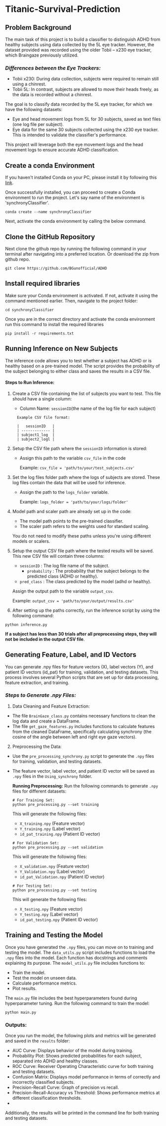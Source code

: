 # Titanic-Survival-Prediction

## **Problem Background** 

The main task of this project is to build a classifier to distinguish ADHD from healthy subjects using data collected by the 5L eye tracker. However, the dataset provided was recorded using the older Tobii – x230 eye tracker, which Braingaze previously utilized.

### *Differences between the Eye Trackers:*
 - Tobii x230: During data collection, subjects were required to remain still using a chinrest.
 - Tobii 5L: In contrast, subjects are allowed to move their heads freely, as the data is recorded without a chinrest.

The goal is to classify data recorded by the 5L eye tracker, for which we have the following datasets:
 - Eye and head movement logs from 5L for 30 subjects, saved as text files (one log file per subject).
 - Eye data for the same 30 subjects collected using the x230 eye tracker. This is intended to validate the classifier's performance.

This project will leverage both the eye movement logs and the head movement logs to ensure accurate ADHD classification.

## **Create a conda Environment** 
If you haven't installed Conda on your PC, please install it by following this [link](https://docs.conda.io/projects/conda/en/latest/user-guide/install/windows.html).

Once successfully installed, you can proceed to create a Conda environment to run the project.
Let's say name of the environment is 'synchronyClassifier'. 

``` 
conda create --name synchronyClassifier
```

Next, activate the conda environment by calling the below command. 

## **Clone the GitHub Repository**
Next clone the github repo by running the following command in your terminal after navigating into a preferred location. Or download the zip from github repo. 

``` 
git clone https://github.com/BGunofficial/ADHD
```

## **Install required libraries**
Make sure your Conda environment is activated. If not, activate it using the command mentioned earlier. Then, navigate to the project folder:

```
cd synchronyClassifier
```

Once you are in the correct directory and activate the conda environment run this command to install the required libraries

```
pip install -r requirements.txt
```

## **Running Inference on New Subjects**
The inference code allows you to test whether a subject has ADHD or is healthy based on a pre-trained model. The script provides the probability of the subject belonging to either class and saves the results in a CSV file.

#### Steps to Run Inference:
1. Create a CSV file containing the list of subjects you want to test. This file should have a single column:
   - Column Name: `sessionID`(the name of the log file for each subject)
     
   ```
     Example CSV file format:
   
     |   sessionID   |  
     | ------------- | 
     | subject1_log  | 
     | subject2_logl |
   ```
     
3. Setup the CSV file path where the `sessionID` information is stored:
   - Assign this path to the variable `csv_file` in the code

     Example:
     `csv_file = 'path/to/your/test_subjects.csv'`

4. Set the log files folder path where the logs of subjects are stored. These log files contain the data that will be used for inference.
   - Assign the path to the `logs_folder` variable.

     Example:
     `logs_folder = 'path/to/your/logs/folder'`

5. Model path and scaler path are already set up in the code:
   - The model path points to the pre-trained classifier.
   - The scaler path refers to the weights used for standard scaling.
     
   You do not need to modify these paths unless you're using different models or scalers.

5. Setup the output CSV file path where the tested results will be saved. This new CSV file will contain three columns:
   + `sessionID`   : The log file name of the subject.
 	 + `probability` : The probability that the subject belongs to the predicted class (ADHD or healthy).
   + `pred_class`  : The class predicted by the model (adhd or healthy).
     
   Assign the output path to the variable `output_csv`.
   
   Example:
   `output_csv = 'path/to/your/output/results.csv'`

6. After setting up the paths correctly, run the inference script by using the following command:

```
python inference.py
```

**If a subject has less than 30 trials after all preprocessing steps, they will not be included in the output CSV file**.


## **Generating Feature, Label, and ID Vectors**
You can generate .npy files for feature vectors (X), label vectors (Y), and patient ID vectors (id_pat) for training, validation, and testing datasets. This process involves several Python scripts that are set up for data processing, feature extraction, and training.

### *Steps to Generate .npy Files:*

1. Data Cleaning and Feature Extraction:
 - The file `BrainGaze_class.py` contains necessary functions to clean the log data and create a DataFrame.
 - The file `get_gaze_features.py` includes functions to calculate features from the cleaned DataFrame, specifically calculating synchrony (the cosine of the angle between left and right eye gaze vectors).

2. Preprocessing the Data:
 - Use the `pre_processing_synchrony.py` script to generate the `.npy` files for training, validation, and testing datasets.
 - The feature vector, label vector, and patient ID vector will be saved as `.npy` files in the `Using_synchrony` folder.
   
   **Running Preprocessing:**
   Run the following commands to generate `.npy` files for different datasets:
   
   ```
   # For Training Set:
   python pre_processing.py --set training
   ```

   This will generate the following files:
   - `X_training.npy` (Feature vector)
   - `Y_training.npy` (Label vector)
   - `id_pat_training.npy` (Patient ID vector)


   ```
   # For Validation Set:
   python pre_processing.py --set validation
   ```

   This will generate the following files:
   - `X_validation.npy` (Feature vector)
   - `Y_Validation.npy` (Label vector)
   - `id_pat_Validation.npy` (Patient ID vector)


   ```
   # For Testing Set:
   python pre_processing.py --set testing
   ```

   This will generate the following files:
   - `X_testing.npy` (Feature vector)
   - `Y_testing.npy` (Label vector)
   - `id_pat_testing.npy` (Patient ID vector)


## **Training and Testing the Model**

Once you have generated the `.npy` files, you can move on to training and testing the model.
The `data_utils.py` script includes functions to load the `.npy` files into the model. Each function has docstrings and comments explaining its purpose.
The `model_utils.py` file includes functions to:
 - Train the model.
 - Test the model on unseen data.
 - Calculate performance metrics.
 - Plot results.

The `main.py` file includes the best hyperparameters found during hyperparameter tuning. Run the following command to train the model:

```
python main.py
```

### **Outputs:**

Once you run the model, the following plots and metrics will be generated and saved in the `results` folder:

 - AUC Curve: Displays behavior of the model during training.
 - Probability Plot: Shows predicted probabilities for each subject, separated into ADHD and healthy classes.
 - ROC Curve: Receiver Operating Characteristic curve for both training and testing datasets.
 - Confusion Matrix: Displays model performance in terms of correctly and incorrectly classified subjects.
 - Precision-Recall Curve: Graph of precision vs recall.
 - Precision-Recall-Accuracy vs Threshold: Shows performance metrics at different classification thresholds.
 - 
Additionally, the results will be printed in the command line for both training and testing datasets.


   
   









